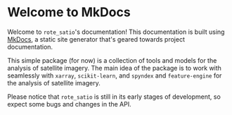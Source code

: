 # Welcome to MkDocs

Welcome to `rote_satio`'s documentation! This documentation is built using [MkDocs](https://www.mkdocs.org/), 
a static site generator that's geared towards project documentation.

This simple package (for now) is a collection of tools and models for the analysis of satellite imagery.
The main idea of the package is to work with seamlessly with `xarray`, `scikit-learn`, and `spyndex` and `feature-engine`
for the analysis of satellite imagery.

Please notice that `rote_satio` is still in its early stages of development, so expect some bugs and changes in the API.
